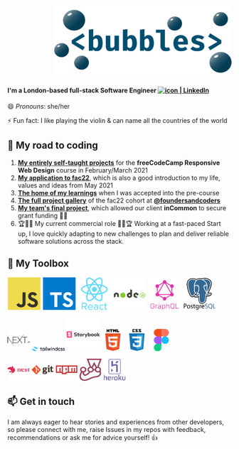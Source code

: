 <p align="right">
<img width="400" src="https://github.com/0bubbles0/fcc-web-projects/blob/main/fcc-final-showcase/5-portfolio/resources/img/logo/logo-250-100.png">
</p>

#### I'm a London-based full-stack Software Engineer <a href="https://www.linkedin.com/in/barbara-az"><img src="https://raw.githubusercontent.com/yushi1007/yushi1007/main/images/linkedin.svg" alt="icon | LinkedIn" width="21px"></a>


😄 *Pronouns*: she/her

⚡ Fun fact: I like playing the violin & can name all the countries of the world


## 🚆 My road to coding

  1. [**My entirely self-taught projects**](https://codepen.io/0Bubbles0) for the **freeCodeCamp Responsive Web Design** course in February/March 2021
  2. [**My application to fac22**](https://github.com/0bubbles0/fac-22-application), which is also a good introduction to my life, values and ideas from May 2021
  3. [**The home of my learnings**](https://github.com/0bubbles0/fac22-pre-projects) when I was accepted into the pre-course
  4. [**The full project gallery**](https://github.com/fac22/projects-gallery) of the fac22 cohort at [**@foundersandcoders**](https://github.com/foundersandcoders) 
  5. [**My team's final project**](https://github.com/tech-for-better/in-common), which allowed our client **inCommon** to secure grant funding 🌟🎉
  6. 🏆🎉🌟 My current commercial role 🌟🎉🏆 Working at a fast-paced Start up, I love quickly adapting to new challenges to plan and deliver reliable software solutions across the stack.


## 🧰 My Toolbox

<img width="75" src="https://raw.githubusercontent.com/devicons/devicon/master/icons/javascript/javascript-original.svg" alt="JavaScript"> <img width="75" src="https://raw.githubusercontent.com/devicons/devicon/master/icons/typescript/typescript-original.svg" alt="TypeScript"> <img width="75" src="https://raw.githubusercontent.com/devicons/devicon/master/icons/react/react-original-wordmark.svg" alt="React"> <img width="75" src="https://raw.githubusercontent.com/devicons/devicon/master/icons/nodejs/nodejs-original-wordmark.svg" alt="Node"> <img width="75" src="https://raw.githubusercontent.com/devicons/devicon/master/icons/graphql/graphql-plain-wordmark.svg" alt="GraphQL"> <img width="75" src="https://raw.githubusercontent.com/devicons/devicon/master/icons/postgresql/postgresql-original-wordmark.svg" alt="PostgreSQL">

<img width="50" src="https://raw.githubusercontent.com/devicons/devicon/master/icons/nextjs/nextjs-original-wordmark.svg" alt="Next.js">   <img width="75" src="https://raw.githubusercontent.com/devicons/devicon/master/icons/tailwindcss/tailwindcss-original-wordmark.svg" alt="TailwindCSS">   <img width="75" src="https://raw.githubusercontent.com/devicons/devicon/master/icons/storybook/storybook-original-wordmark.svg" alt="Storybook">   <img width="50" src="https://raw.githubusercontent.com/devicons/devicon/master/icons/html5/html5-original-wordmark.svg" alt="HTML">   <img width="50" src="https://raw.githubusercontent.com/devicons/devicon/master/icons/css3/css3-original-wordmark.svg" alt="CSS">   <img width="50" src="https://raw.githubusercontent.com/devicons/devicon/master/icons/figma/figma-original.svg" alt="Figma"> 

  <img width="50" src="https://raw.githubusercontent.com/devicons/devicon/master/icons/nestjs/nestjs-plain-wordmark.svg" alt="Nest.js">   <img width="50" src="https://raw.githubusercontent.com/devicons/devicon/master/icons/git/git-original-wordmark.svg" alt="git">   <img width="50" src="https://raw.githubusercontent.com/devicons/devicon/master/icons/npm/npm-original-wordmark.svg" alt="npm">   <img width="50" src="https://raw.githubusercontent.com/devicons/devicon/master/icons/jest/jest-plain.svg" alt="Jest">   <img width="50" src="https://raw.githubusercontent.com/devicons/devicon/master/icons/heroku/heroku-original-wordmark.svg" alt="Heroku">


## 📫 Get in touch
I am always eager to hear stories and experiences from other developers, so please connect with me, raise Issues in my repos with feedback, recommendations or ask me for advice yourself! 👍

<!--
🌱*Current Program*: Pre-apprenticeship with **Founders and Coders Cohort 22**

🌱 *This week*, I’m learning about **using APIs**

🌱*Previously*, I learned more about 
  - Semantic **HTML**5
  - **CSS**3 (flexbox, grid, BEM) 
  - **JavaScript** & DOM manipulation (async, Promises)
  - **Accessibility** (WCAG standards, colour contrasts, assistive tools)
  - **Git**
 
🌱 Some Tools that I have been using and learning about were
  - GitHub
  - VS Code, Terminal
  - Figma, Notion, colour palette generators, screen reader

🌱 I'm always learning, follow my journey!

Over the last months, my developer skills have been continuously growing and especially thrived with the influence of my fellow fac22 cohorters, who constantly inspire me with their visual creativity and coding approaches and encourage me to pitch in with support for bugs they encounter. 

If you'd like to view my progress yourself, please visit
  - <https://codepen.io/0Bubbles0>: The entirely self-taught first attempt at the **freeCodeCamp Responsive Web Design** projects on Codepen back in February/March 2021
  - <https://github.com/0bubbles0/fac-22-application>: My **application to fac22**, which showcases my learnings from the fac Coaching program and is also a good introduction to my life, values and ideas from May 2021
  - <https://github.com/0bubbles0/fac22-pre-projects>: The home of my learnings and areas of focus during the **pre-apprenticesip program**, which keeps changing every day 

The coming months will be very exciting, as our cohort will be diving into topics such as **React**, **Databases**, **Testing** and **Deployment** to really round our developer toolkits. Personally, I will also be working on improving my design and accessibility skills, so that I can very soon make an impact by helping to bring real solutions and visions to life!
-->





<!--
**0bubbles0/0bubbles0** is a ✨ _special_ ✨ repository because its `README.md` (this file) appears on your GitHub profile.

Here are some ideas to get you started:

- 🔭 I’m currently working on ...
- 🌱 I’m currently learning ...
- 👯 I’m looking to collaborate on ...
- 🤔 I’m looking for help with ...
- 💬 Ask me about ...
- 📫 How to reach me: ...

- ⚡ Fun fact: ...
-->


<!--[![Barbara's GitHub stats](https://github-readme-stats.vercel.app/api?username=0bubbles0)](https://github.com/0bubbles0/github-readme-stats)

[![Barbara’s GitHub stats](https://github-readme-stats.vercel.app/api?username=0bubbles0)](https://github.com/0bubbles0)

[![Top Langs](https://github-readme-stats.vercel.app/api/top-langs/?username=0bubbles0&layout=compact)](https://github.com/0bubbles0)-->
